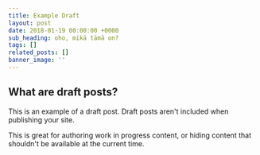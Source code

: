 ```yaml
---
title: Example Draft
layout: post
date: 2018-01-19 00:00:00 +0000
sub_heading: oho, mikä tämä on?
tags: []
related_posts: []
banner_image: ''
---
```

## What are draft posts?

This is an example of a draft post. Draft posts aren't included when publishing your site.

This is great for authoring work in progress content, or hiding content that shouldn't be available at the current time.
